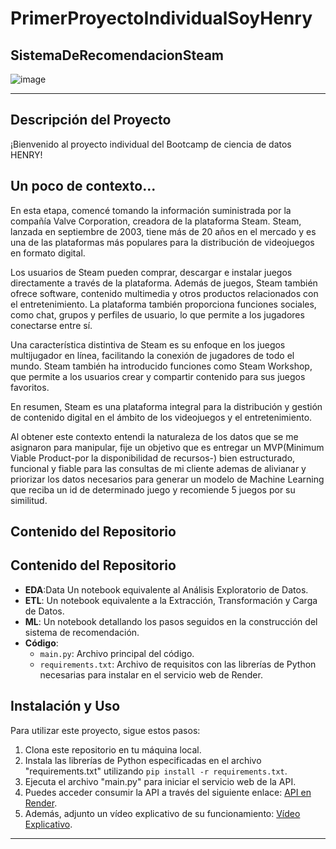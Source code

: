 # PrimerProyectoIndividualSoyHenry
## SistemaDeRecomendacionSteam

![image](https://github.com/AndresMozo1/HenryPIOne/assets/76072127/c9e82398-9f68-4ef3-8d5f-db05e3dbf2df)


---

## Descripción del Proyecto

¡Bienvenido al proyecto individual del Bootcamp de ciencia de datos HENRY!

## Un poco de contexto...

En esta etapa, comencé tomando la información suministrada por la compañía Valve Corporation, creadora de la plataforma Steam. Steam, lanzada en septiembre de 2003, tiene más de 20 años en el mercado y es una de las plataformas más populares para la distribución de videojuegos en formato digital.

Los usuarios de Steam pueden comprar, descargar e instalar juegos directamente a través de la plataforma. Además de juegos, Steam también ofrece software, contenido multimedia y otros productos relacionados con el entretenimiento. La plataforma también proporciona funciones sociales, como chat, grupos y perfiles de usuario, lo que permite a los jugadores conectarse entre sí.

Una característica distintiva de Steam es su enfoque en los juegos multijugador en línea, facilitando la conexión de jugadores de todo el mundo. Steam también ha introducido funciones como Steam Workshop, que permite a los usuarios crear y compartir contenido para sus juegos favoritos.

En resumen, Steam es una plataforma integral para la distribución y gestión de contenido digital en el ámbito de los videojuegos y el entretenimiento.

Al obtener este contexto entendi la naturaleza de los datos que se me asignaron para manipular, fije un objetivo que es entregar un MVP(Minimum Viable Product-por la disponibilidad de recursos-) bien estructurado, funcional y fiable para las consultas de mi cliente ademas de alivianar y priorizar los datos necesarios para generar un modelo de Machine Learning que reciba un id de determinado juego y recomiende 5 juegos por su similitud.

## Contenido del Repositorio

## Contenido del Repositorio

- **EDA**:Data Un notebook equivalente al Análisis Exploratorio de Datos.
- **ETL**: Un notebook equivalente a la Extracción, Transformación y Carga de Datos.
- **ML**: Un notebook detallando los pasos seguidos en la construcción del sistema de recomendación.
- **Código**: 
  - `main.py`: Archivo principal del código.
  - `requirements.txt`: Archivo de requisitos con las librerías de Python necesarias para instalar en el servicio web de Render.


## Instalación y Uso

Para utilizar este proyecto, sigue estos pasos:

1. Clona este repositorio en tu máquina local.
2. Instala las librerías de Python especificadas en el archivo "requirements.txt" utilizando `pip install -r requirements.txt`.
3. Ejecuta el archivo "main.py" para iniciar el servicio web de la API.
4. Puedes acceder consumir la API a través del siguiente enlace: [API en Render](https://henrypione.onrender.com/docs#/).
5. Además, adjunto un vídeo explicativo de su funcionamiento: [Vídeo Explicativo](https://youtu.be/gLeUPkn1pl0?si=DfqIp4WfsR_4V5t7).



---
